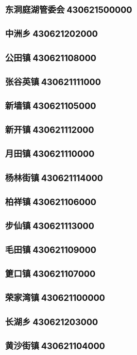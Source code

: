 # 东洞庭湖管委会 430621500000
# 中洲乡 430621202000
# 公田镇 430621108000
# 张谷英镇 430621111000
# 新墙镇 430621105000
# 新开镇 430621112000
# 月田镇 430621110000
# 杨林街镇 430621114000
# 柏祥镇 430621106000
# 步仙镇 430621113000
# 毛田镇 430621109000
# 筻口镇 430621107000
# 荣家湾镇 430621100000
# 长湖乡 430621203000
# 黄沙街镇 430621104000
